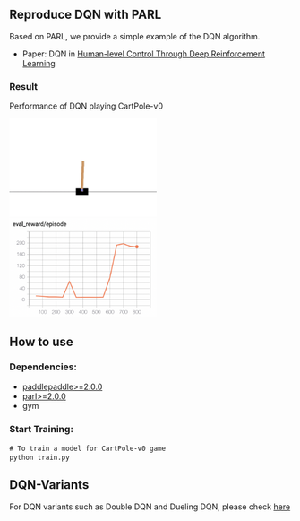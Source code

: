 ## Reproduce DQN with PARL
Based on PARL, we provide a simple example of the DQN algorithm.

+ Paper: DQN in [Human-level Control Through Deep Reinforcement Learning](http://www.nature.com/nature/journal/v518/n7540/full/nature14236.html)

### Result

Performance of DQN playing CartPole-v0

<p align="left">
<img src="../QuickStart/performance.gif" alt="result" height="175"/>
<img src="cartpole.jpg" alt="result" height="175"/>
</p>

## How to use
### Dependencies:
+ [paddlepaddle>=2.0.0](https://github.com/PaddlePaddle/Paddle)
+ [parl>=2.0.0](https://github.com/PaddlePaddle/PARL)
+ gym


### Start Training:
```
# To train a model for CartPole-v0 game
python train.py
```

## DQN-Variants

For DQN variants such as Double DQN and Dueling DQN, please check [here](https://github.com/PaddlePaddle/PARL/tree/develop/examples/DQN_variant)
